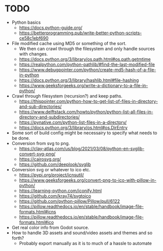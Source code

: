# TODO

- Python basics
    - https://docs.python-guide.org/
    - https://betterprogramming.pub/write-better-python-scripts-ce58c1ebf690
- File modified cache using MD5 or something of the sort.
    - We then can crawl through the filesystem and only handle sources with changes.
    - https://docs.python.org/3/library/os.path.html#os.path.getmtime
    - https://realpython.com/python-pathlib/#find-the-last-modified-file
    - https://www.debugpointer.com/python/create-md5-hash-of-a-file-in-python
    - https://docs.python.org/3/library/hashlib.html#file-hashing
    - https://www.geeksforgeeks.org/write-a-dictionary-to-a-file-in-python/
- Crawl through filesystem (recursion?) and keep paths.
    - https://thispointer.com/python-how-to-get-list-of-files-in-directory-and-sub-directories/
    - https://www.delftstack.com/howto/python/python-list-all-files-in-directory-and-subdirectories/
    - https://pynative.com/python-list-files-in-a-directory/
    - https://docs.python.org/3/library/os.html#os.DirEntry
- Some sort of build config might be necessairy to specify what needs to be done.
- Conversion from svg to png.
    - https://clay-atlas.com/us/blog/2021/03/08/python-en-svglib-convert-svg-png/
    - https://cairosvg.org/
    - https://github.com/deeplook/svglib
- Conversion svg or whatever to ico etc.
    - https://pypi.org/project/icnsutil/
    - https://www.geeksforgeeks.org/convert-png-to-ico-with-pillow-in-python/
    - https://learning-python.com/iconify.html
    - https://github.com/kray74/svgtoico
    - https://github.com/python-pillow/Pillow/pull/6122
    - https://pillow.readthedocs.io/en/stable/handbook/image-file-formats.html#icns
    - https://pillow.readthedocs.io/en/stable/handbook/image-file-formats.html#ico
- Get real color info from Godot source.
- How to handle 3D assets and sound/video assets and themes and so forth?
    - Probably export manually as it is to much of a hassle to automate
